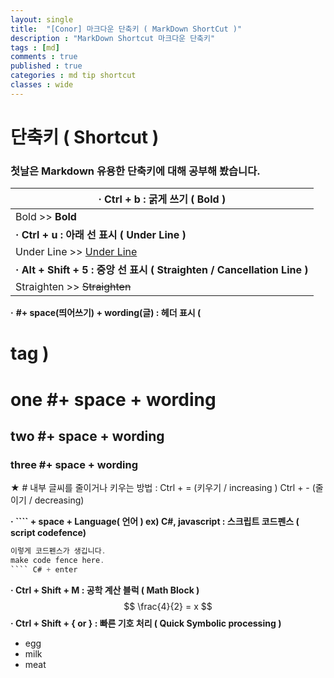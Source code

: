 ```yaml
---
layout: single
title:  "[Conor] 마크다운 단축키 ( MarkDown ShortCut )"
description : "MarkDown Shortcut 마크다운 단축키"
tags : [md]
comments : true
published : true
categories : md tip shortcut
classes : wide
---
```


# 단축키 ( Shortcut )

### 첫날은 Markdown 유용한 단축키에 대해 공부해 봤습니다.

| · Ctrl + b : 굵게 쓰기 ( Bold )                              |
| ------------------------------------------------------------ |
| Bold >> **Bold**                                             |
| **·** **Ctrl + u : 아래 선 표시 ( Under Line )**             |
| Under Line >> <u>Under Line</u>                              |
| **·** **Alt + Shift + 5 : 중앙 선 표시 ( Straighten / Cancellation Line )** |
| Straighten >> ~~Straighten~~                                 |

**·** **#+ space(띄어쓰기) + wording(글) : 헤더 표시 ( <h1> tag )**

# one #+ space + wording

## two #+ space + wording

### three #+ space + wording

★ # 내부 글씨를 줄이거나 키우는 방법 : Ctrl + = (키우기 / increasing ) Ctrl + - (줄이기 / decreasing)



**· ```` + space + Language( 언어 ) ex) C#, javascript : 스크립트 코드펜스 ( script codefence)**

```` c#
이렇게 코드펜스가 생깁니다.
make code fence here. 
```` C# + enter
````



**· Ctrl + Shift + M : 공학 계산 블럭 ( Math Block )**
$$
\frac{4}{2} = x
$$
**· Ctrl + Shift + { or } : 빠른 기호 처리 ( Quick Symbolic processing )**

- egg
- milk
- meat
